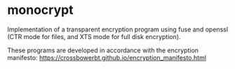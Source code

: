 # monocrypt

Implementation of a transparent encryption program using fuse and openssl (CTR mode for files, and XTS mode for full disk encryption).

These programs are developed in accordance with the encryption manifesto: https://crossbowerbt.github.io/encryption_manifesto.html

